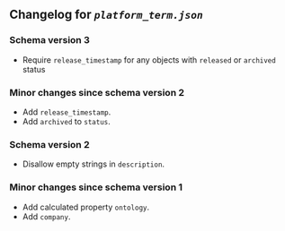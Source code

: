 ## Changelog for *`platform_term.json`*

### Schema version 3

* Require `release_timestamp` for any objects with `released` or `archived` status

### Minor changes since schema version 2

* Add `release_timestamp`.
* Add `archived` to `status`.

### Schema version 2

* Disallow empty strings in `description`.

### Minor changes since schema version 1

* Add calculated property `ontology`.
* Add `company`.
